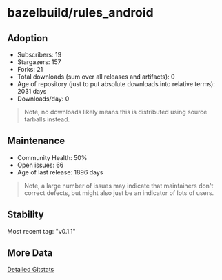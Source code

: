 # bazelbuild/rules_android

## Adoption

- Subscribers: 19
- Stargazers: 157
- Forks: 21
- Total downloads (sum over all releases and artifacts): 0
- Age of repository (just to put absolute downloads into relative terms): 2031 days
- Downloads/day: 0

> Note, no downloads likely means this is distributed using source tarballs instead.

## Maintenance

- Community Health: 50%
- Open issues: 66
- Age of last release: 1896 days

> Note, a large number of issues may indicate that maintainers don't correct defects, but might also
> just be an indicator of lots of users.

## Stability

Most recent tag: "v0.1.1"

## More Data

[Detailed Gitstats](/bazel-catalog/gitstats/bazelbuild/rules_android)

